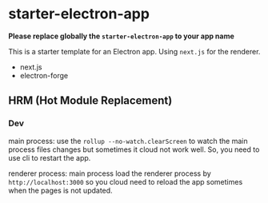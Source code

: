 # starter-electron-app

**Please replace globally the `starter-electron-app` to your app name**

This is a starter template for an Electron app. Using `next.js` for the renderer.

- next.js
- electron-forge

## HRM (Hot Module Replacement)

### Dev

main process: use the `rollup --no-watch.clearScreen` to watch the main process files changes but sometimes it cloud not work well. So, you need to use cli to restart the app.

renderer process: main process load the renderer process by `http://localhost:3000` so you cloud need to reload the app sometimes when the pages is not updated.
